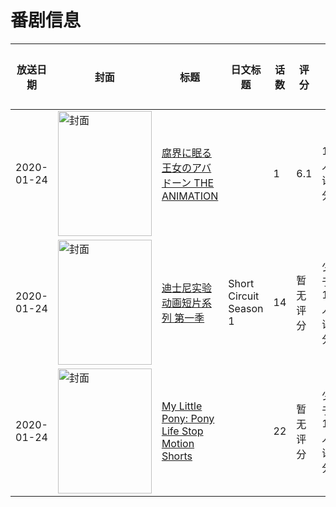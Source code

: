 # 番剧信息

|放送日期|封面|标题|日文标题|话数|评分|评分人数|
|---|---|---|---|---|---|---|
|2020-01-24|<img src="/img/no_icon_subject.png" alt="封面" style="width:150px;height:200px;object-fit:cover;">|[腐界に眠る王女のアバドーン THE ANIMATION](https://bangumi.tv/subject/299434)||1|6.1|104人评分|
|2020-01-24|<img src="//lain.bgm.tv/pic/cover/c/80/b5/316827_AxP2O.jpg" alt="封面" style="width:150px;height:200px;object-fit:cover;">|[迪士尼实验动画短片系列 第一季](https://bangumi.tv/subject/316827)|Short Circuit Season 1|14|暂无评分|少于10人评分|
|2020-01-24|<img src="//lain.bgm.tv/pic/cover/c/67/bc/419827_05veG.jpg" alt="封面" style="width:150px;height:200px;object-fit:cover;">|[My Little Pony: Pony Life Stop Motion Shorts](https://bangumi.tv/subject/419827)||22|暂无评分|少于10人评分|

